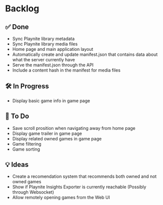 # Backlog

## ✅ Done

- Sync Playnite library metadata
- Sync Playnite library media files
- Home page and main application layout
- Automatically create and update manifest.json that contains data about what the server currently have
- Serve the manifest.json through the API
- Include a content hash in the manifest for media files

## 🛠️ In Progress

- Display basic game info in game page

## 📌 To Do

- Save scroll prosition when navigating away from home page
- Display game trailer in game page
- Display related owned games in game page
- Game filtering
- Game sorting

## 💡 Ideas

- Create a recomendation system that recommends both owned and not owned games
- Show if Playnite Insights Exporter is currently reachable (Possibly through Websocket)
- Allow remotely opening games from the Web UI
